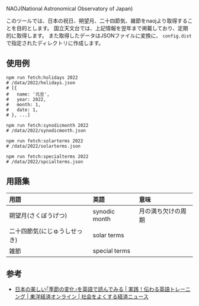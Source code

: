 NAOJ(National Astronomical Observatory of Japan)

このツールでは、日本の祝日、朔望月、二十四節気、雑節をnaojより取得することを目的とします。
国立天文台では、上記情報を翌年まで掲載しており、定期的に取得します。
また取得したデータはJSONファイルに変換に、 `config.dist` で指定されたディレクトリに作成します。

## 使用例

```
npm run fetch:holidays 2022
# /data/2022/holidays.json
# [{
#   name: '元旦',
#   year: 2022,
#   month: 1,
#   date: 1,
# }, ...]

npm run fetch:synodicmonth 2022
# /data/2022/synodicmonth.json

npm run fetch:solarterms 2022
# /data/2022/solarterms.json

npm run fetch:specialterms 2022
# /data/2022/spcialterms.json
```

## 用語集

|用語|英語|意味|
|:-|:-|:-|
|朔望月(さくぼうげつ)|synodic month|月の満ち欠けの周期|
|二十四節気(にじゅうしせっき)|solar terms||
|雑節|special terms||

## 参考

- [日本の美しい｢季節の変化｣を英語で読んでみる | 実践！伝わる英語トレーニング | 東洋経済オンライン | 社会をよくする経済ニュース](https://toyokeizai.net/articles/-/416280?page=5)
